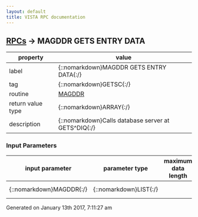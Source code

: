 ```yaml
---
layout: default
title: VISTA RPC documentation
---
```




## [RPCs](TableOfContent.md) &#8594; MAGDDR GETS ENTRY DATA 

 property | value 
--- | --- 
 label | {::nomarkdown}MAGDDR GETS ENTRY DATA{:/}
 tag | {::nomarkdown}GETSC{:/}
 routine | [MAGDDR](http://code.osehra.org/dox/Routine_MAGDDR_source.html)
 return value type | {::nomarkdown}ARRAY{:/}
 description | {::nomarkdown}Calls database server at GETS^DIQ{:/}

### Input Parameters

| input parameter | parameter type | maximum data length | required | description | 
| --- | --- | --- | --- | --- | 
| {::nomarkdown}MAGDDR{:/} | {::nomarkdown}LIST{:/} |  | {::nomarkdown}true{:/} | {::nomarkdown}GETS ATTRIBUTES{:/} | 




 Generated on January 13th 2017, 7:11:27 am